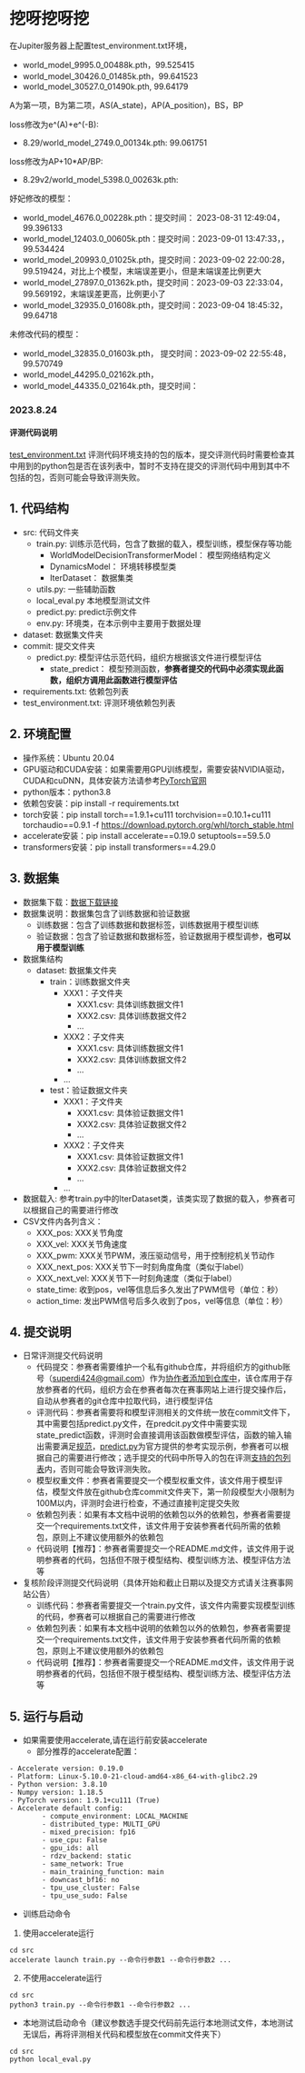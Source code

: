 # 挖呀挖呀挖

在Jupiter服务器上配置test_environment.txt环境，

- world_model_9995.0_00488k.pth，99.525415
- world_model_30426.0_01485k.pth，99.641523
- world_model_30527.0_01490k.pth,  99.64179

A为第一项，B为第二项，AS(A_state)，AP(A_position)，BS，BP

loss修改为e^(A)+e^(-B):

- 8.29/world_model_2749.0_00134k.pth: 99.061751

loss修改为AP+10*AP/BP:

- 8.29v2/world_model_5398.0_00263k.pth: 

妤妃修改的模型：

- world_model_4676.0_00228k.pth：提交时间： 2023-08-31 12:49:04， 99.396133
- world_model_12403.0_00605k.pth：提交时间：2023-09-01 13:47:33，，99.534424
- world_model_20993.0_01025k.pth，提交时间：2023-09-02 22:00:28，99.519424，对比上个模型，末端误差更小，但是末端误差比例更大
- world_model_27897.0_01362k.pth，提交时间：2023-09-03 22:33:04，99.569192，末端误差更高，比例更小了
- world_model_32935.0_01608k.pth，提交时间：2023-09-04 18:45:32，99.64718

未修改代码的模型：

- world_model_32835.0_01603k.pth， 提交时间：2023-09-02 22:55:48，99.570749
- world_model_44295.0_02162k.pth，
- world_model_44335.0_02164k.pth，提交时间：

### 2023.8.24

#### 评测代码说明

[test_environment.txt](./test_environment.txt) 评测代码环境支持的包的版本，提交评测代码时需要检查其中用到的python包是否在该列表中，暂时不支持在提交的评测代码中用到其中不包括的包，否则可能会导致评测失败。

## 1. 代码结构
- src: 代码文件夹
  - train.py: 训练示范代码，包含了数据的载入，模型训练，模型保存等功能
    - WorldModelDecisionTransformerModel： 模型网络结构定义
    - DynamicsModel： 环境转移模型类
    - IterDataset： 数据集类
  - utils.py: 一些辅助函数
  - local_eval.py 本地模型测试文件
  - predict.py: predict示例文件
  - env.py: 环境类，在本示例中主要用于数据处理
- dataset: 数据集文件夹
- commit: 提交文件夹
  - predict.py: 模型评估示范代码，组织方根据该文件进行模型评估
    - state_predict： 模型预测函数，**参赛者提交的代码中必须实现此函数，组织方调用此函数进行模型评估**
- requirements.txt: 依赖包列表
- test_environment.txt: 评测环境依赖包列表

## 2. 环境配置
- 操作系统：Ubuntu 20.04
- GPU驱动和CUDA安装：如果需要用GPU训练模型，需要安装NVIDIA驱动，CUDA和cuDNN，具体安装方法请参考[PyTorch官网](https://pytorch.org/get-started/locally/)
- python版本：python3.8
- 依赖包安装：pip install -r requirements.txt
- torch安装：pip install torch==1.9.1+cu111 torchvision==0.10.1+cu111 torchaudio==0.9.1 -f https://download.pytorch.org/whl/torch_stable.html
- accelerate安装：pip install accelerate==0.19.0 setuptools==59.5.0
- transformers安装：pip install transformers==4.29.0

## 3. 数据集
- 数据集下载：[数据下载链接](https://yeying-gateway.apps-fp.danlu.netease.com/xiyin/release_data.zip?Signature=9oUjukwmkN%2F8qkBt9df1KoYFZFg%3D&Expires=4845006516&AWSAccessKeyId=HU4J73EY50QM95RMYOGM)
- 数据集说明：数据集包含了训练数据和验证数据
  - 训练数据：包含了训练数据和数据标签，训练数据用于模型训练
  - 验证数据：包含了验证数据和数据标签，验证数据用于模型调参，**也可以用于模型训练**
- 数据集结构
  - dataset: 数据集文件夹
    - train：训练数据文件夹
      - XXX1：子文件夹
        - XXX1.csv: 具体训练数据文件1
        - XXX2.csv: 具体训练数据文件2
        - ...
      - XXX2：子文件夹
        - XXX1.csv: 具体训练数据文件1
        - XXX2.csv: 具体训练数据文件2
        - ...
      - ...
    - test：验证数据文件夹
      - XXX1：子文件夹
        - XXX1.csv: 具体验证数据文件1
        - XXX2.csv: 具体验证数据文件2
        - ...
      - XXX2：子文件夹
        - XXX1.csv: 具体验证数据文件1
        - XXX2.csv: 具体验证数据文件2
        - ...
      - ...
- 数据载入: 参考train.py中的IterDataset类，该类实现了数据的载入，参赛者可以根据自己的需要进行修改
- CSV文件内各列含义：
  - XXX_pos: XXX关节角度
  - XXX_vel: XXX关节角速度
  - XXX_pwm: XXX关节PWM，液压驱动信号，用于控制挖机关节动作
  - XXX_next_pos: XXX关节下一时刻角度角度（类似于label）
  - XXX_next_vel: XXX关节下一时刻角速度（类似于label）
  - state_time: 收到pos，vel等信息后多久发出了PWM信号（单位：秒）
  - action_time: 发出PWM信号后多久收到了pos，vel等信息（单位：秒） 
## 4. 提交说明
- 日常评测提交代码说明
  - 代码提交：参赛者需要维护一个私有github仓库，并将组织方的github账号（superdi424@gmail.com）作为[协作者添加到仓库中](https://docs.github.com/zh/account-and-profile/setting-up-and-managing-your-personal-account-on-github/managing-access-to-your-personal-repositories/inviting-collaborators-to-a-personal-repository)，该仓库用于存放参赛者的代码，组织方会在参赛者每次在赛事网站上进行提交操作后，自动从参赛者的git仓库中拉取代码，进行模型评估
  - 评测代码：参赛者需要将和模型评测相关的文件统一放在commit文件下，其中需要包括predict.py文件，在predcit.py文件中需要实现state_predict函数，评测时会直接调用该函数做模型评估，函数的输入输出需要满足[规范](./commit/predict.py)，[predict.py](./src/predict.py)为官方提供的参考实现示例，参赛者可以根据自己的需要进行修改；选手提交的代码中所导入的包在评测[支持的包列表](./test_environment.txt)内，否则可能会导致评测失败。
  - 模型权重文件：参赛者需要提交一个模型权重文件，该文件用于模型评估，模型文件放在github仓库commit文件夹下，第一阶段模型大小限制为100M以内，评测时会进行检查，不通过直接判定提交失败
  - 依赖包列表：如果有本文档中说明的依赖包以外的依赖包，参赛者需要提交一个requirements.txt文件，该文件用于安装参赛者代码所需的依赖包，原则上不建议使用额外的依赖包
  - 代码说明【推荐】：参赛者需要提交一个README.md文件，该文件用于说明参赛者的代码，包括但不限于模型结构、模型训练方法、模型评估方法等
- 复核阶段评测提交代码说明（具体开始和截止日期以及提交方式请关注赛事网站公告）
  - 训练代码：参赛者需要提交一个train.py文件，该文件内需要实现模型训练的代码，参赛者可以根据自己的需要进行修改
  - 依赖包列表：如果有本文档中说明的依赖包以外的依赖包，参赛者需要提交一个requirements.txt文件，该文件用于安装参赛者代码所需的依赖包，原则上不建议使用额外的依赖包
  - 代码说明【推荐】：参赛者需要提交一个README.md文件，该文件用于说明参赛者的代码，包括但不限于模型结构、模型训练方法、模型评估方法等
  

## 5. 运行与启动
- 如果需要使用accelerate,请在运行前安装accelerate
  - 部分推荐的accelerate配置：
```shell
- Accelerate version: 0.19.0
- Platform: Linux-5.10.0-21-cloud-amd64-x86_64-with-glibc2.29
- Python version: 3.8.10
- Numpy version: 1.18.5
- PyTorch version: 1.9.1+cu111 (True)
- Accelerate default config:
        - compute_environment: LOCAL_MACHINE
        - distributed_type: MULTI_GPU
        - mixed_precision: fp16 
        - use_cpu: False
        - gpu_ids: all
        - rdzv_backend: static
        - same_network: True
        - main_training_function: main
        - downcast_bf16: no
        - tpu_use_cluster: False
        - tpu_use_sudo: False
```
- 训练启动命令
1. 使用accelerate运行
```shell 
cd src
accelerate launch train.py --命令行参数1 --命令行参数2 ...
```

2. 不使用accelerate运行
```shell
cd src
python3 train.py --命令行参数1 --命令行参数2 ...
```

- 本地测试启动命令（建议参数选手提交代码前先运行本地测试文件，本地测试无误后，再将评测相关代码和模型放在commit文件夹下）
```shell
cd src
python local_eval.py
```
